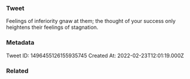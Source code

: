 ### Tweet
Feelings of inferiority gnaw at them; the thought of your success only heightens their feelings of stagnation.

### Metadata
Tweet ID: 1496455126155935745
Created At: 2022-02-23T12:01:19.000Z

### Related

